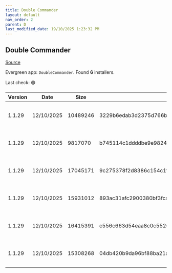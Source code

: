 ```yaml
---
title: Double Commander
layout: default
nav_order: 2
parent: D
last_modified_date: 19/10/2025 1:23:32 PM
---
```


## Double Commander

[Source](https://github.com/doublecmd/doublecmd/)

Evergreen app: `DoubleCommander`. Found **6** installers.

Last check: 🟢

| Version | Date       | Size     | Sha256                                                           | Architecture | InstallerType | Type | URI                                                                                                                                                                                                      |
| ------- | ---------- | -------- | ---------------------------------------------------------------- | ------------ | ------------- | ---- | -------------------------------------------------------------------------------------------------------------------------------------------------------------------------------------------------------- |
| 1.1.29  | 12/10/2025 | 10489246 | 3229b6edab3d2375d766ba1ff242ae79431d1870353e11d2dbbf73ecd7603c22 | x64          | Default       | exe  | [https://github.com/doublecmd/doublecmd/releases/download/v1.1.29/doublecmd-1.1.29.x86_64-win64.exe](https://github.com/doublecmd/doublecmd/releases/download/v1.1.29/doublecmd-1.1.29.x86_64-win64.exe) |
| 1.1.29  | 12/10/2025 | 9817070  | b745114c1ddddbe9e98244ac4061315b0630045f3290f8f7f73b4ab4cad0b982 | x86          | Default       | exe  | [https://github.com/doublecmd/doublecmd/releases/download/v1.1.29/doublecmd-1.1.29.i386-win32.exe](https://github.com/doublecmd/doublecmd/releases/download/v1.1.29/doublecmd-1.1.29.i386-win32.exe)     |
| 1.1.29  | 12/10/2025 | 17045171 | 9c275378f2d8386c154c1f58f5350a2ac599ddaf7490c907a79eba95f772fce1 | x64          | Default       | msi  | [https://github.com/doublecmd/doublecmd/releases/download/v1.1.29/doublecmd-1.1.29.x86_64-win64.msi](https://github.com/doublecmd/doublecmd/releases/download/v1.1.29/doublecmd-1.1.29.x86_64-win64.msi) |
| 1.1.29  | 12/10/2025 | 15931012 | 893ac31afc2900380bf3fcab258ab1044160ef844f6f579fae4ec9e919c47c90 | x86          | Default       | msi  | [https://github.com/doublecmd/doublecmd/releases/download/v1.1.29/doublecmd-1.1.29.i386-win32.msi](https://github.com/doublecmd/doublecmd/releases/download/v1.1.29/doublecmd-1.1.29.i386-win32.msi)     |
| 1.1.29  | 12/10/2025 | 16415391 | c556c663d54eaa8c0c55268e78c0970e79e7331354d9b5b98695944b4c95c619 | x64          | Default       | zip  | [https://github.com/doublecmd/doublecmd/releases/download/v1.1.29/doublecmd-1.1.29.x86_64-win64.zip](https://github.com/doublecmd/doublecmd/releases/download/v1.1.29/doublecmd-1.1.29.x86_64-win64.zip) |
| 1.1.29  | 12/10/2025 | 15308268 | 04db420b9da96bf88ba21a82904a03a34756e93ddc893ac8cae50e1f3992b773 | x86          | Default       | zip  | [https://github.com/doublecmd/doublecmd/releases/download/v1.1.29/doublecmd-1.1.29.i386-win32.zip](https://github.com/doublecmd/doublecmd/releases/download/v1.1.29/doublecmd-1.1.29.i386-win32.zip)     |
